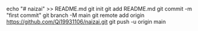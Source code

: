 echo "# naizai" >> README.md
git init
git add README.md
git commit -m "first commit"
git branch -M main
git remote add origin https://github.com/Qi19931106/naizai.git
git push -u origin main
